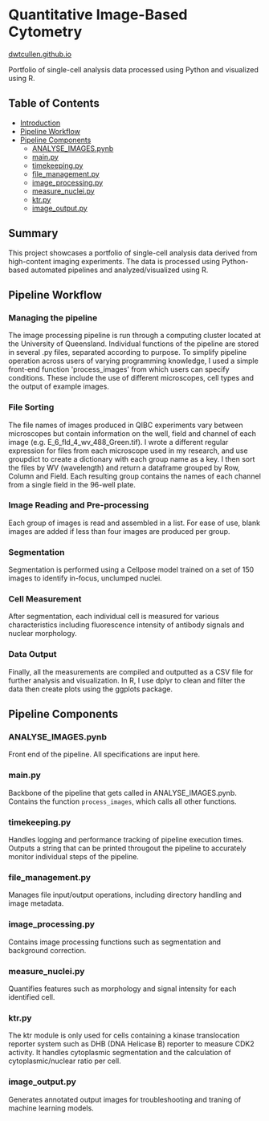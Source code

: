 # Quantitative Image-Based Cytometry
[dwtcullen.github.io](dwtcullen.github.io)

Portfolio of single-cell analysis data processed using Python and visualized using R.

## Table of Contents
- [Introduction](#introduction)
- [Pipeline Workflow](#pipeline-workflow)
- [Pipeline Components](#pipeline-components)
  - [ANALYSE_IMAGES.pynb](#analyse_imagespynb)
  - [main.py](#mainpy)
  - [timekeeping.py](#timekeepingpy)
  - [file_management.py](#file_managementpy)
  - [image_processing.py](#image_processingpy)
  - [measure_nuclei.py](#measure_nucleipy)
  - [ktr.py](#ktrpy)
  - [image_output.py](#image_outputpy)

## Summary
This project showcases a portfolio of single-cell analysis data derived from high-content imaging experiments. The data is processed using Python-based automated pipelines and analyzed/visualized using R.

## Pipeline Workflow
### Managing the pipeline
The image processing pipeline is run through a computing cluster located at the University of Queensland. Individual functions of the pipeline are stored in several .py files, separated according to purpose. To simplify pipeline operation across users of varying programming knowledge, I used a simple front-end function 'process_images' from which users can specify conditions. These include the use of different microscopes, cell types and the output of example images. 

### File Sorting
The file names of images produced in QIBC experiments vary between microscopes but contain information on the well, field and channel of each image (e.g. E_6_fld_4_wv_488_Green.tif). I wrote a different regular expression for files from each microscope used in my research, and use groupdict to create a dictionary with each group name as a key. I then sort the files by WV (wavelength) and return a dataframe grouped by Row, Column and Field. Each resulting group contains the names of each channel from a single field in the 96-well plate. 

### Image Reading and Pre-processing
Each group of images is read and assembled in a list. For ease of use, blank images are added if less than four images are produced per group. 

### Segmentation
Segmentation is performed using a Cellpose model trained on a set of 150 images to identify in-focus, unclumped nuclei. 

### Cell Measurement
After segmentation, each individual cell is measured for various characteristics including fluorescence intensity of antibody signals and nuclear morphology. 

### Data Output
Finally, all the measurements are compiled and outputted as a CSV file for further analysis and visualization. In R, I use dplyr to clean and filter the data then create plots using the ggplots package.

## Pipeline Components

### ANALYSE_IMAGES.pynb
Front end of the pipeline. All specifications are input here.

### main.py
Backbone of the pipeline that gets called in ANALYSE_IMAGES.pynb. Contains the function `process_images`, which calls all other functions.

### timekeeping.py
Handles logging and performance tracking of pipeline execution times. Outputs a string that can be printed througout the pipeline to accurately monitor individual steps of the pipeline.

### file_management.py
Manages file input/output operations, including directory handling and image metadata.

### image_processing.py
Contains image processing functions such as segmentation and background correction.

### measure_nuclei.py
Quantifies features such as morphology and signal intensity for each identified cell.

### ktr.py
The ktr module is only used for cells containing a kinase translocation reporter system such as DHB (DNA Helicase B) reporter to measure CDK2 activity. It handles cytoplasmic segmentation and the calculation of cytoplasmic/nuclear ratio per cell.

### image_output.py
Generates annotated output images for troubleshooting and traning of machine learning models.

